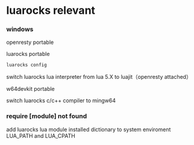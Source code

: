 # luarocks relevant
### windows
openresty portable

luarocks portable

`luarocks config`

switch luarocks lua interpreter from lua 5.X to luajit（openresty attached）

w64devkit portable

switch luarocks c/c++ compiler to mingw64

### require [module] not found
  add luarocks lua module installed dictionary to system enviroment LUA_PATH and LUA_CPATH
  

